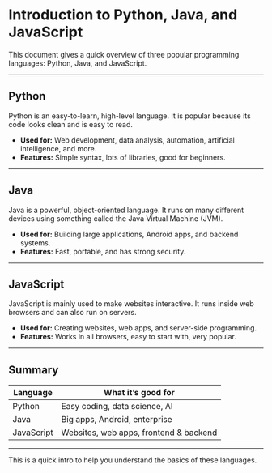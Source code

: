 # Introduction to Python, Java, and JavaScript

This document gives a quick overview of three popular programming languages: Python, Java, and JavaScript.

---

## Python

Python is an easy-to-learn, high-level language. It is popular because its code looks clean and is easy to read.

- **Used for:** Web development, data analysis, automation, artificial intelligence, and more.
- **Features:** Simple syntax, lots of libraries, good for beginners.

---

## Java

Java is a powerful, object-oriented language. It runs on many different devices using something called the Java Virtual Machine (JVM).

- **Used for:** Building large applications, Android apps, and backend systems.
- **Features:** Fast, portable, and has strong security.

---

## JavaScript

JavaScript is mainly used to make websites interactive. It runs inside web browsers and can also run on servers.

- **Used for:** Creating websites, web apps, and server-side programming.
- **Features:** Works in all browsers, easy to start with, very popular.

---

## Summary

| Language   | What it’s good for                   |
|------------|------------------------------------|
| Python     | Easy coding, data science, AI      |
| Java       | Big apps, Android, enterprise      |
| JavaScript | Websites, web apps, frontend & backend |

---

This is a quick intro to help you understand the basics of these languages.
